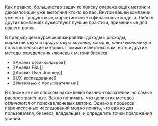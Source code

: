 Как правило, большинство задач по поиску опережающих метрик и декомпозиции уже выполнил кто-то до вас. Внутри вашей компании уже есть продуктовые, маркетинговые и финансовые модели. Либо в других компаниях существуют лучшие практики, применимые для вашего рынка.

В предыдущем курсе анализировали: доходы и расходы, маркетинговую и продуктовую воронки, когорты, юнит-экономику и пользовательские метрики. Помимо известных вам, есть и другие методы определения ключевых метрик бизнеса:

- [[Анализ стейкхолдеров]]
- [[Анализ P&L]]
- [[Анализ User Journey]]
- [[UX-исследование]]
- [[Интервью с пользователями]]

В списке не все способы нахождения бизнес-показателей, но самые распространённые. Важно понимать, что цели этих методов _отличаются_ от поиска ключевых метрик. Однако в процессе перечисленных исследований можно понять, что важно для пользователя, бизнеса, владельцев, и определить точки приложения усилий.